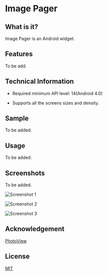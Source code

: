 # Image Pager

## What is it?

Image Pager is an Android widget.

## Features

To be add.

## Technical Information

* Required minimum API level: 14(Android 4.0)

* Supports all the screens sizes and density.

## Sample

To be added.

## Usage

To be added.

## Screenshots

To be added.

![Screenshot 1](https://raw.githubusercontent.com/celerysoft/README/master/ImagePager/sc01.png "Screenshot 1")

![Screenshot 2](https://raw.githubusercontent.com/celerysoft/README/master/ImagePager/sc02.png "Screenshot 2")

![Screenshot 3](https://raw.githubusercontent.com/celerysoft/README/master/ImagePager/sc03.png "Screenshot 3")

## Acknowledgement

[PhotoView](https://github.com/chrisbanes/PhotoView)

## License

[MIT](./LICENSE)